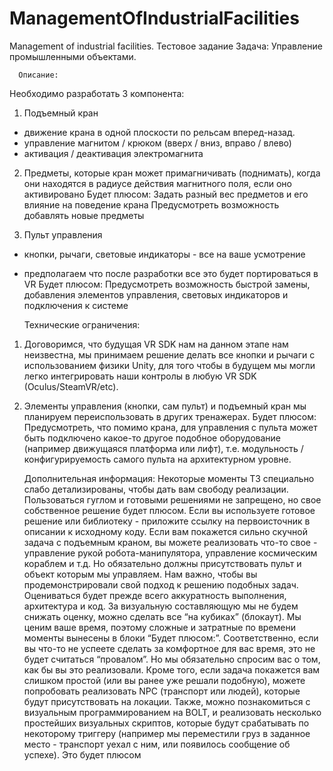 # ManagementOfIndustrialFacilities
Management of industrial facilities. 
      Тестовое задание
Задача: Управление промышленными объектами.

      Описание:
Необходимо разработать 3 компонента:
1. Подъемный кран
  - движение крана в одной плоскости по рельсам вперед-назад.
  - управление магнитом / крюком (вверх / вниз, вправо / влево)
  - активация / деактивация электромагнита
  
2. Предметы, которые кран может примагничивать (поднимать), когда они
находятся в радиусе действия магнитного поля, если оно активировано
Будет плюсом:
Задать разный вес предметов и его влияние на поведение крана
Предусмотреть возможность добавлять новые предметы

3. Пульт управления
  - кнопки, рычаги, световые индикаторы - все на ваше усмотрение
  - предполагаем что после разработки все это будет портироваться в VR
Будет плюсом:
Предусмотреть возможность быстрой замены, добавления
элементов управления, световых индикаторов и подключения к
системе

      Технические ограничения:
1. Договоримся, что будущая VR SDK нам на данном этапе нам
неизвестна, мы принимаем решение делать все кнопки и рычаги с
использованием физики Unity, для того чтобы в будущем мы могли легко
интегрировать наши контролы в любую VR SDK (Oculus/SteamVR/etc).

2. Элементы управления (кнопки, сам пульт) и подъемный кран мы
планируем переиспользовать в других тренажерах.
Будет плюсом:
Предусмотреть, что помимо крана, для управления с пульта
может быть подключено какое-то другое подобное
оборудование (например движущаяся платформа или лифт),
т.е. модульность / конфигурируемость самого пульта на
архитектурном уровне.

      Дополнительная информация:
  Некоторые моменты ТЗ специально слабо детализированы, чтобы дать вам
свободу реализации.
Пользоваться гуглом и готовыми решениями не запрещено, но свое
собственное решение будет плюсом. Если вы используете готовое решение
или библиотеку - приложите ссылку на первоисточник в описании к исходному
коду.
  Если вам покажется сильно скучной задача с подъемным краном, вы можете
реализовать что-то свое - управление рукой робота-манипулятора, управление
космическим кораблем и т.д. Но обязательно должны присутствовать пульт и
объект которым мы управляем. Нам важно, чтобы вы продемонстрировали свой
подход к решению подобных задач. Оцениваться будет прежде всего
аккуратность выполнения, архитектура и код. За визуальную составляющую мы
не будем снижать оценку, можно сделать все “на кубиках” (блокаут).
Мы ценим ваше время, поэтому сложные и затратные по времени моменты
вынесены в блоки “Будет плюсом:”. Соответственно, если вы что-то не
успеете сделать за комфортное для вас время, это не будет считаться
“провалом”. Но мы обязательно спросим вас о том, как бы вы это реализовали.
Кроме того, если задача покажется вам слишком простой (или вы ранее уже
решали подобную), можете попробовать реализовать NPC (транспорт или
людей), которые будут присутствовать на локации.
  Также, можно познакомиться с визуальным программированием на BOLT, и
реализовать несколько простейших визуальных скриптов, которые будут
срабатывать по некоторому триггеру (например мы переместили груз в
заданное место - транспорт уехал с ним, или появилось сообщение об успехе).
Это будет плюсом
